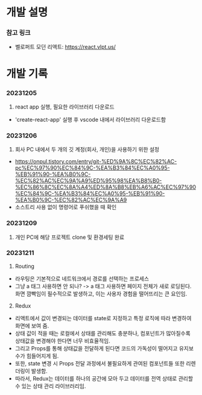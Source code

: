 # 개발 설명

### 참고 링크

-   벨로퍼트 모던 리액트: https://react.vlpt.us/

# 개발 기록

### 20231205

1. react app 실행, 필요한 라이브러리 다운로드

-   'create-react-app' 실행 후 vscode 내에서 라이브러리 다운로드함

### 20231206

1. 회사 PC 내에서 두 개의 깃 계정(회사, 개인)을 사용하기 위한 설정

-   https://onpul.tistory.com/entry/git-%ED%9A%8C%EC%82%AC-pc%EC%97%90%EC%84%9C-%EA%B3%84%EC%A0%95-%EB%91%90-%EA%B0%9C-%EC%82%AC%EC%9A%A9%ED%95%98%EA%B8%B0-%EC%86%8C%EC%8A%A4%ED%8A%B8%EB%A6%AC%EC%97%90%EC%84%9C-%EA%B3%84%EC%A0%95-%EB%91%90-%EA%B0%9C-%EC%82%AC%EC%9A%A9
-   소스트리 사용 없이 명령어로 푸쉬했을 때 확인

### 20231209

1. 개인 PC에 해당 프로젝트 clone 및 환경세팅 완료

### 20231211

1. Routing

-   라우팅은 기본적으로 네트워크에서 경로를 선택하는 프로세스
-   그냥 a 태그 사용하면 안 되나? -> a 태그 사용하면 페이지 전체가 새로 로딩된다. 화면 깜빡임이 필수적으로 발생하고, 이는 사용자 경험을 떨어뜨리는 큰 요인임.

2. Redux

-   리액트에서 값이 변경되는 데이터를 state로 지정하고 특정 로직에 따라 변경하여 화면에 보여 줌.
-   상태 값이 적을 때는 로컬에서 상태를 관리해도 충분하나, 컴포넌트가 많아질수록 상태값을 변경해야 한다면 너무 비효율적임.
-   그리고 Props를 통해 상태값을 전달하게 된다면 코드의 가독성이 떨어지고 유지보수가 힘들어지게 됨.
-   또한, state 변경 시 Props 전달 과정에서 불필요하게 관여된 컴포넌트들 또한 리렌더링이 발생함.
-   따라서, Redux는 데이터를 하나의 공간에 모아 두고 데이터를 전역 상태로 관리할 수 있는 상태 관리 라이브러리임.
